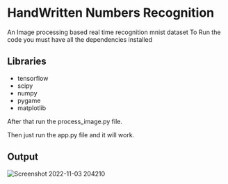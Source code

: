 # HandWritten Numbers Recognition
An Image processing based real time recognition 
mnist dataset
To Run the code you must have all the dependencies installed
 
## Libraries
- tensorflow
- scipy
- numpy
- pygame
- matplotlib 

After that run the process_image.py file.

Then just run the app.py file and it will work.

## Output
 
![Screenshot 2022-11-03 204210](https://user-images.githubusercontent.com/72182690/199759665-912a16bd-b7da-42ba-9f1b-53e029be0b6c.png)
